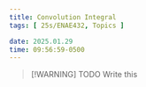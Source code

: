 ```yaml
---
title: Convolution Integral
tags: [ 25s/ENAE432, Topics ]

date: 2025.01.29
time: 09:56:59-0500
---
```


> [!WARNING] TODO
> Write this
